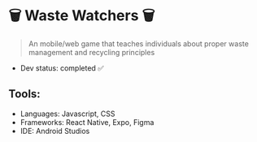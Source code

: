 # 🗑️ Waste Watchers 🗑
>An mobile/web game that teaches individuals about proper waste management and recycling principles
- Dev status: completed ✅ 
## Tools:
- Languages: Javascript, CSS
- Frameworks: React Native, Expo, Figma
- IDE: Android Studios

